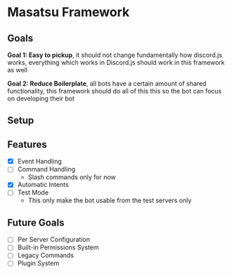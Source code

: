 # Masatsu Framework

## Goals

**Goal 1: Easy to pickup**, it should not change fundamentally how discord.js works, everything which works in Discord.js should work in this framework as well

**Goal 2: Reduce Boilerplate**, all bots have a certain amount of shared functionality, this framework should do all of this this so the bot can focus on developing their bot

## Setup

## Features

- [x] Event Handling
- [ ] Command Handling
  - Slash commands only for now
- [x] Automatic Intents
- [ ] Test Mode
  - This only make the bot usable from the test servers only

## Future Goals

- [ ] Per Server Configuration
- [ ] Built-in Permissions System
- [ ] Legacy Commands
- [ ] Plugin System 